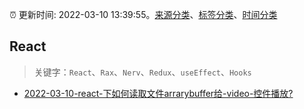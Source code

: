 :alarm_clock: 更新时间: 2022-03-10 13:39:55。[来源分类](../README.md)、[标签分类](../TAGS.md)、[时间分类](../TIMELINE.md)

## React


> 关键字：`React`、`Rax`、`Nerv`、`Redux`、`useEffect`、`Hooks`



- [2022-03-10-react-下如何读取文件arrarybuffer给-video-控件播放?](https://www.v2ex.com/t/839473) 